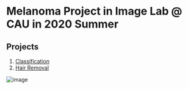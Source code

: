 # Melanoma Project in Image Lab @ CAU in 2020 Summer
## Projects
1. [Classification](classification)
2. [Hair Removal](hair_removal)

![image](https://user-images.githubusercontent.com/39727494/90726907-6eb23f00-e2fd-11ea-968c-dc71eb60267c.png)
